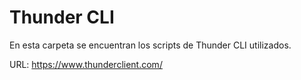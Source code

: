 # Thunder CLI

En esta carpeta se encuentran los scripts de Thunder CLI utilizados.

URL: https://www.thunderclient.com/
